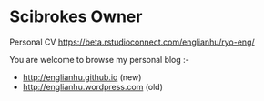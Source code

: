 # Scibrokes Owner

Personal CV
<https://beta.rstudioconnect.com/englianhu/ryo-eng/>

You are welcome to browse my personal blog :-
  - <http://englianhu.github.io> (new)
  - <http://englianhu.wordpress.com> (old)


